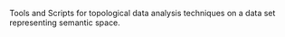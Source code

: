 Tools and Scripts for topological data analysis techniques on a data set representing semantic space.
